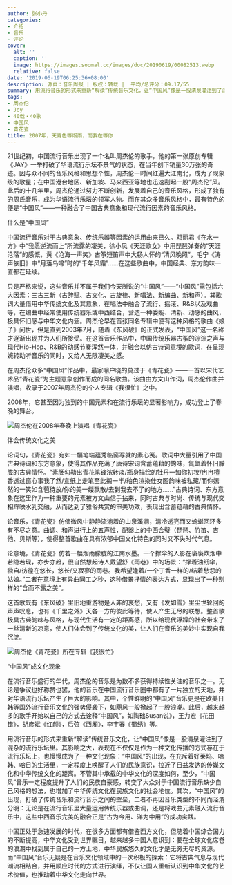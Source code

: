 ```yaml
---
author: 张小丹
categories:
- 介绍
- 音乐
- 评论
cover:
  alt: ''
  caption: ''
  image: https://images.soomal.cc/images/doc/20190619/00082513.webp
  relative: false
date: '2019-06-19T06:25:36+08:00'
description: 源自：音乐周报 | 版权：转载 |  平均/总评分：09.17/55
summary: 用流行音乐的形式来重新“解读”传统音乐文化，让“中国风”像是一股清泉灌注到了混杂的流行乐坛里。其影响之大，表现在不仅仅是作为一种文化传播的方式存在于流行乐坛上，也慢慢成为了一种文化现象……
tags:
- 周杰伦
- Joy
- 40载・40歌
- 中国风
- 青花瓷
title: 2007年，天青色等烟雨，而我在等你
---
```


21世纪初，中国流行音乐出现了一个名叫周杰伦的歌手，他的第一张原创专辑《JAY》一举打破了华语流行乐坛不景气的状态，在当年创下销量30万张的奇迹。因与众不同的音乐风格和思想个性，周杰伦一时间红遍大江南北，成为了现象级的歌星；在中国港台地区、新加坡、马来西亚等地也迅速刮起一股“周杰伦”风。此后的十几年里，周杰伦通过努力不断创新，发展着自己的音乐风格，形成了独有的周氏音乐，成为华语流行乐坛的领军人物。而在其众多音乐风格中，最有特色的便是“中国风”――一种融合了中国古典意象和现代流行因素的音乐风格。

什么是“中国风”

中国流行音乐对于古典意象、传统乐器等因素的运用由来已久。邓丽君《在水一方》中“我愿逆流而上”所流露的凄美，徐小凤《天涯歌女》中用琵琶弹奏的“天涯沦落”的感慨，黄《沧海一声笑》古筝短笛声中大畅人怀的“清风晚照”，毛宁《涛声依旧》中“月落乌啼”时的“千年风霜”……在这些歌曲中，中国经典、东方韵味一直都在延续。

只是严格来说，这些音乐并不属于我们今天所说的“中国风”――“中国风”需包括六大因素：三古三新（古辞赋、古文化、古旋律、新唱法、新编曲、新和声）。其歌词大量借用中华传统文化及其意象，在唱法中融合了流行、摇滚、R&B以及戏曲等，在编曲中经常使用传统器乐或中西结合，营造一种委婉、清新、动感的曲风，极具怀旧感与中华文化内涵。周杰伦早在首张同名专辑中便有这种风格的歌曲《娘子》问世，但是直到2003年7月，随着《东风破》的正式发表，“中国风”这一名称才逐渐出现并为人们所接受。在这首音乐作品中，中国传统乐器古筝的淙淙之声与现代Hip-Hop、R&B的动感节奏浑然一体，并融合以仿古诗词意境的歌词，在呈现婉转动听音乐的同时，又给人无限凄美之感。

在周杰伦众多“中国风”作品中，最家喻户晓的莫过于《青花瓷》――一首以宋代艺术品“青花瓷”为主题意象创作而成的同名歌曲。该曲由方文山作词，周杰伦作曲并演唱，收录于2007年周杰伦的个人专辑《我很忙》之中。

2008年，它甚至因为独到的中国元素和在流行乐坛的显著影响力，成功登上了春晚的舞台。

![周杰伦在2008年春晚上演唱《青花瓷》](https://images.soomal.cc/images/doc/20190619/00082512.webp)





体会传统文化之美

论词句，《青花瓷》宛如一幅笔端蕴秀临窗写就的素心笺。歌词中大量引用了中国古典诗词和东方意象，使得其作品充满了唐诗宋词含蓄蕴藉的韵味，氤氲着怀旧朦胧的古典情怀。“素胚勾勒出青花笔锋浓转淡/瓶身描绘的牡丹一如你初妆/冉冉檀香透过窗心事我了然/宣纸上走笔至此搁一半/釉色渲染仕女图韵味被私藏/而你嫣然的一笑如含苞待放/你的美一缕飘散/去到我去不了的地方……”古典诗词、东方意象在这里作为一种重要的元素被方文山信手拈来，同时古典与时尚、传统与现代交相辉映水乳交融，从而达到了雅俗共赏的审美功效，表现出含蓄蕴藉的古典情怀。

论音乐，《青花瓷》仿佛微风中静静流淌着的山泉溪涧，清冷透亮而又蜿蜒回环多有不尽之意。曲调、和声进行上的五声性，配器上的中西合璧（琵琶、竹笛、吉他、贝斯等），使得整首歌曲在具有浓郁中国文化特色的同时又不失时代气息。

论意境，《青花瓷》仿若一幅烟雨朦胧的江南水墨。一个撑伞的人影在袅袅炊烟中若隐若现，亦步亦趋，很自然想起诗人戴望舒《雨巷》中的场景：“撑着油纸伞，独自/彷徨在悠长，悠长/又寂寥的雨巷。我希望逢着/一个丁香一样的/结着愁怨的姑娘。”二者在意境上有异曲同工之秒，这种借景抒情的表达方式，显现出了一种别样的“含而不露之美”。

这首歌既有《东风破》里旧地重游物是人非的哀愁，又有《发如雪》里尘世轮回的声声叹息，也有《千里之外》天各一方的彼此等待，使人产生无尽的联想。整首歌极具古典韵味与风格，与现代生活有一定的距离感，所以给现代浮躁的社会带来了一丝清新的凉意，使人们体会到了传统文化的美，让人们在音乐的美妙中实现自我沉淀。

![周杰伦《青花瓷》所在专辑《我很忙》](https://images.soomal.cc/images/doc/20190619/00082513.webp)





“中国风”成文化现象

在流行音乐盛行的年代，周杰伦的音乐是为数不多获得持续性关注的音乐之一。无论是争议也好称赞也罢，他的音乐在中国流行音乐圈中都有了一片独立的天地，并对华语流行乐坛产生了巨大的影响。其中，个性鲜明的“中国风”音乐更是在欧美日韩等国外流行音乐文化的强势侵袭下，如飓风一般掀起了一股浪潮。此后，越来越多的歌手开始以自己的方式去诠释“中国风”，如陶础Susan说》，王力宏《花田错》，胡彦斌《红颜》，后弦《西厢》，李宇春《蜀绣》等。

用流行音乐的形式来重新“解读”传统音乐文化，让“中国风”像是一股清泉灌注到了混杂的流行乐坛里。其影响之大，表现在不仅仅是作为一种文化传播的方式存在于流行乐坛上，也慢慢成为了一种文化现象：“中国风”的出现，在充斥着好莱坞、哈韩、哈日的生活里，一定程度上唤醒了人们的民族意识，拉近了日益发达的传媒文化和中华传统文化的距离。不管其中承载的中华文化的深度如何，至少，“中国风”音乐一定程度提升了人们的民族自豪感，转变了大众对于中国流行音乐缺少自己风格的想法，也增加了中华传统文化在民族文化的社会地位。其次，“中国风”的出现，打破了传统音乐和流行音乐之间的壁垒，二者不再因音乐类型的不同而泾渭分明：无论是在流行音乐里大量运用传统乐器或曲调，还是将戏曲元素融入流行音乐中，这些中西音乐完美的融合正是“古为今用、洋为中用”的成功实践。

中国正处于急速发展的时代，在很多方面都有借鉴西方文化，但随着中国综合国力的不断提高，中华文化受到世界瞩目，越来越多中国人意识到：要在全球文化席卷的浪潮中找到属于自己的一方土地，中华民族悠久的文化才是无穷无尽的资源。而“中国风”音乐无疑是在音乐文化领域中的一次积极的探索：它将古典气息与现代潮流相结合，并用顺应时代的方式进行演绎，不仅让国人重新认识到中华文化的艺术价值，也推动着中华文化走向世界。